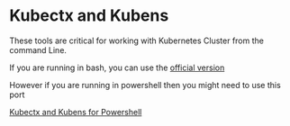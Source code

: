 # Kubectx and Kubens

These tools are critical for working with Kubernetes Cluster from the command Line.

If you are running in bash, you can use the [official version](https://github.com/ahmetb/kubectx)

However if you are running in powershell then you might need to use this port

[Kubectx and Kubens for Powershell](https://gist.github.com/odytrice/9688c8f4b02c32fc02f4551695ea0bee)

